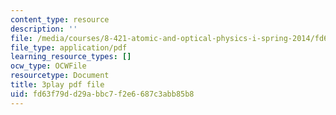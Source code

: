 ```yaml
---
content_type: resource
description: ''
file: /media/courses/8-421-atomic-and-optical-physics-i-spring-2014/fd63f79dd29abbc7f2e6687c3abb85b8_nSxRp52JkKY.pdf
file_type: application/pdf
learning_resource_types: []
ocw_type: OCWFile
resourcetype: Document
title: 3play pdf file
uid: fd63f79d-d29a-bbc7-f2e6-687c3abb85b8
---
```

